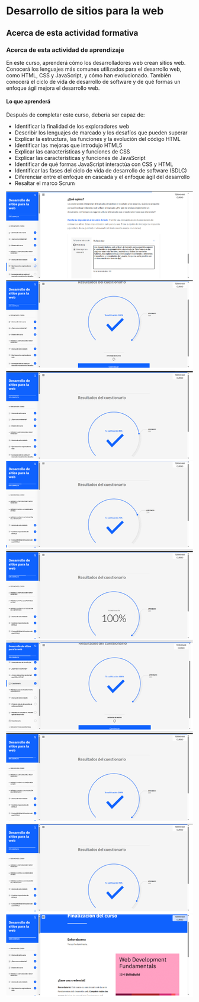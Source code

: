 # Desarrollo de sitios para la web

## Acerca de esta actividad formativa

### Acerca de esta actividad de aprendizaje

En este curso, aprenderá cómo los desarrolladores web crean sitios web. Conocerá los lenguajes más comunes utilizados para el desarrollo web, como HTML, CSS y JavaScript, y cómo han evolucionado. También conocerá el ciclo de vida de desarrollo de software y de qué formas un enfoque ágil mejora el desarrollo web.

#### Lo que aprenderá

Después de completar este curso, debería ser capaz de:

- Identificar la finalidad de los exploradores web
- Describir los lenguajes de marcado y los desafíos que pueden superar
- Explicar la estructura, las funciones y la evolución del código HTML
- Identificar las mejoras que introdujo HTML5
- Explicar las características y funciones de CSS
- Explicar las características y funciones de JavaScript
- Identificar de qué formas JavaScript interactúa con CSS y HTML
- Identificar las fases del ciclo de vida de desarrollo de software (SDLC)
- Diferenciar entre el enfoque en cascada y el enfoque ágil del desarrollo
- Resaltar el marco Scrum

![alt text](imagenes/OpinionMod2.png)
![alt text](imagenes/ExamenMod2.png)
![alt text](imagenes/ExamenMod2.1.png)
![alt text](imagenes/ExamenMod2.2.png)
![alt text](imagenes/ExamenMod2.3.png)
![alt text](imagenes/ExamenMod2.4.png)
![alt text](imagenes/ExamenMod2.5.png)
![alt text](imagenes/ExamenMod2.6.png)
![alt text](imagenes/FinalCursoMod2.png)

